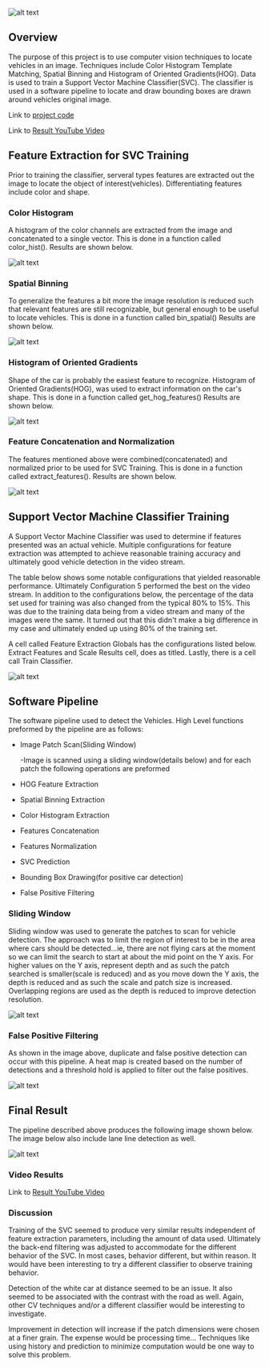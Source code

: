 [//]: # (Image References)

[image1]: ./output_images/header.png "Header"
[image2]: ./output_images/color_hist.png
[image3]: ./output_images/comb_hist_norm.png
[image4]: ./output_images/final.png
[image5]: ./output_images/heat_map1.png
[image6]: ./output_images/heat_map.png
[image7]: ./output_images/hog_vis.png
[image8]: ./output_images/spatial_hist.png
[image9]: ./output_images/svc_data.png

![alt text][image1]
## **Overview**

The purpose of this project is to use computer vision techniques to locate vehicles in an image.  Techniques include Color Histogram Template Matching, Spatial Binning and Histogram of Oriented Gradients(HOG).  Data is used to train a Support Vector Machine Classifier(SVC).  The classifier is used in a software pipeline to locate and draw bounding boxes are drawn around vehicles original image.  

Link to [project code](https://github.com/hbutler97/CarND-Vehicle-Detection/blob/master/find_vehicle.ipynb)

Link to [Result YouTube Video](https://youtu.be/6Aso3oK-GjY)



## **Feature Extraction for SVC Training**

Prior to training the classifier, serveral types features are extracted out the image to locate the object of interest(vehicles).  Differentiating features include color and shape. 

### **Color Histogram**

A histogram of the color channels are extracted from the image and concatenated to a single vector.  This is done in a function called color_hist().  Results are shown below.

![alt text][image2]

### **Spatial Binning**

To generalize the features a bit more the image resolution is reduced such that relevant features are still recognizable, but general enough to be useful to locate vehicles. This is done in a function called bin_spatial() Results are shown below.

![alt text][image8]

### **Histogram of Oriented Gradients**

Shape of the car is probably the easiest feature to recognize.  Histogram of Oriented Gradients(HOG), was used to extract information on the car's shape. This is done in a function called get_hog_features() Results are shown below.

![alt text][image7]

### **Feature Concatenation and Normalization**

The features mentioned above were combined(concatenated) and normalized prior to be used for SVC Training.  This is done in a function called extract_features().  Results are shown below.

![alt text][image3]

## **Support Vector Machine Classifier Training**

A Support Vector Machine Classifier was used to determine if features presented was an actual vehicle.  Multiple configurations for feature extraction was attempted to achieve reasonable training accuracy and ultimately good vehicle detection in the video stream.

The table below shows some notable configurations that yielded reasonable performance.  Ultimately Configuration 5 performed the best on the video stream.  In addition to the configurations below, the percentage of the data set used for training was also changed from the typical 80% to 15%.  This was due to the training data being from a video stream and many of the images were the same.  It turned out that this didn't make a big difference in my case and ultimately ended up using 80% of the training set.

A cell called Feature Extraction Globals has the configurations listed below.  Extract Features and Scale Results cell, does as titled. Lastly, there is a cell call Train Classifier. 

![alt text][image9]


## **Software Pipeline**

The software pipeline used to detect the Vehicles.  High Level functions preformed by the pipeline are as follows:

* Image Patch Scan(Sliding Window)

  -Image is scanned using a sliding window(details below) and for each patch the following operations are preformed

* HOG Feature Extraction
* Spatial Binning Extraction
* Color Histogram Extraction
* Features Concatenation
* Features Normalization
* SVC Prediction
* Bounding Box Drawing(for positive car detection)
* False Positive Filtering


### **Sliding Window**

Sliding window was used to generate the patches to scan for vehicle detection.  The approach was to limit the region of interest to be in the area where cars should be detected...ie, there are not flying cars at the moment so we can limit the search to start at about the mid point on the Y axis.  For higher values on the Y axis, represent depth and as such the patch searched is smaller(scale is reduced) and as you move down the Y axis, the depth is reduced and as such the scale and patch size is increased.  Overlapping regions are used as the depth is reduced to improve detection resolution.  

![alt text][image5]

### **False Positive Filtering**

As shown in the image above, duplicate and false positive detection can occur with this pipeline.  A heat map is created based on the number of detections and a threshold hold is applied to filter out the false positives. 

![alt text][image6]

## **Final Result**

The pipeline described above produces the following image shown below.  The image below also include lane line detection as well.

![alt text][image4]

### **Video Results**

Link to [Result YouTube Video](https://youtu.be/6Aso3oK-GjY) 

### **Discussion**

Training of the SVC seemed to produce very similar results independent of feature extraction parameters, including the amount of data used.  Ultimately the back-end filtering was adjusted to accommodate for the different behavior of the SVC.  In most cases, behavior different, but within reason.  It would have been interesting to try a different classifier to observe training behavior.

Detection of the white car at distance seemed to be an issue.  It also seemed to be associated with the contrast with the road as well.  Again, other CV techniques and/or a different classifier would be interesting to investigate. 

Improvement in detection will increase if the patch dimensions were chosen at a finer grain.  The expense would be processing time...  Techniques like using history and prediction to minimize computation would be one way to solve this problem. 



